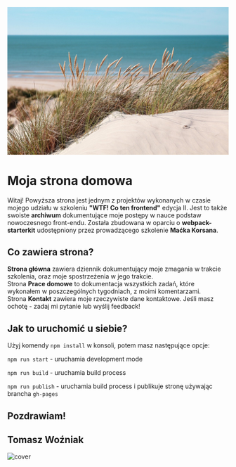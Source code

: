 ![grass](./src/assets/img/trawa.jpg)

# Moja strona domowa 

Witaj! Powyższa strona jest jednym z projektów wykonanych w czasie mojego udziału w szkoleniu **"WTF! Co ten frontend"** edycja II. Jest to także swoiste **archiwum** dokumentujące moje postępy w nauce podstaw nowoczesnego front-endu. Została zbudowana w oparciu o **webpack-starterkit** udostępniony przez prowadzącego szkolenie **Maćka Korsana**.

## Co zawiera strona?

**Strona główna** zawiera dziennik dokumentujący moje zmagania w trakcie szkolenia, oraz moje spostrzeżenia w jego trakcie.\
Strona **Prace domowe** to dokumentacja wszystkich zadań, które wykonałem w poszczególnych tygodniach, z moimi komentarzami.\
Strona **Kontakt** zawiera moje rzeczywiste dane kontaktowe. Jeśli masz ochotę - zadaj mi pytanie lub wyślij feedback!

## Jak to uruchomić u siebie?

Użyj komendy `npm install` w konsoli, potem masz następujące opcje:

`npm run start` - uruchamia development mode

`npm run build` - uruchamia build process

`npm run publish` - uruchamia build process i publikuje stronę używając brancha `gh-pages`

## Pozdrawiam!
## Tomasz Woźniak 

![cover](https://cotenfrontend.pl/img/cover.png)
